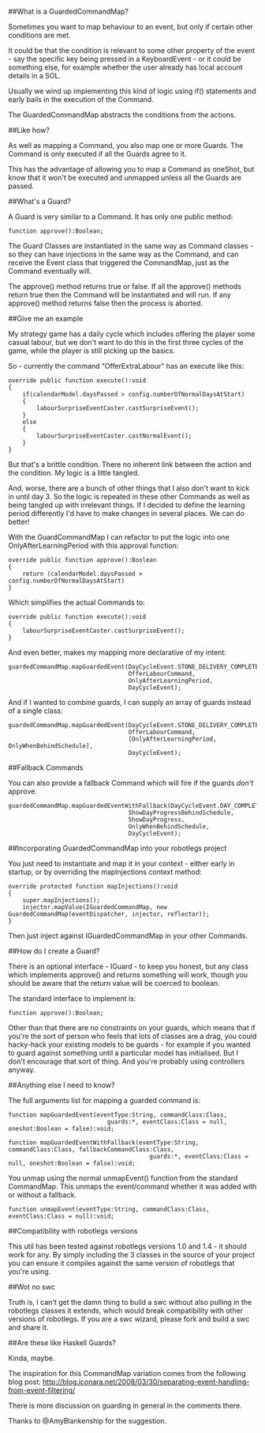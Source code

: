 ##What is a GuardedCommandMap?

Sometimes you want to map behaviour to an event, but only if certain other conditions are met.

It could be that the condition is relevant to some other property of the event - say the specific key being pressed in a KeyboardEvent - or it could be something else, for example whether the user already has local account details in a SOL.

Usually we wind up implementing this kind of logic using if() statements and early bails in the execution of the Command.

The GuardedCommandMap abstracts the conditions from the actions.

##Like how?

As well as mapping a Command, you also map one or more Guards. The Command is only executed if all the Guards agree to it.

This has the advantage of allowing you to map a Command as oneShot, but know that it won't be executed and unmapped unless all the Guards are passed.

##What's a Guard?

A Guard is very similar to a Command. It has only one public method: 
	
	function approve():Boolean;

The Guard Classes are instantiated in the same way as Command classes - so they can have injections in the same way as the Command, and can receive the Event class that triggered the CommandMap, just as the Command eventually will.

The approve() method returns true or false. If all the approve() methods return true then the Command will be instantiated and will run. If any approve() method returns false then the process is aborted.      

##Give me an example

My strategy game has a daily cycle which includes offering the player some casual labour, but we don't want to do this in the first three cycles of the game, while the player is still picking up the basics.

So - currently the command "OfferExtraLabour" has an execute like this:

	override public function execute():void 
	{
		if(calendarModel.daysPassed > config.numberOfNormalDaysAtStart)
		{
			labourSurpriseEventCaster.castSurpriseEvent();
		}
		else
		{
			labourSurpriseEventCaster.castNormalEvent();
		}
	}
	
But that's a brittle condition. There no inherent link between the action and the condition. My logic is a little tangled.

And, worse, there are a bunch of other things that I also don't want to kick in until day 3. So the logic is repeated in these other Commands as well as being tangled up with irrelevant things. If I decided to define the learning period differently I'd have to make changes in several places. We can do better!

With the GuardCommandMap I can refactor to put the logic into one OnlyAfterLearningPeriod with this approval function:

	override public function approve():Boolean 
	{
		return (calendarModel.daysPassed > config.numberOfNormalDaysAtStart)
	}
	
Which simplifies the actual Commands to:

    override public function execute():void 
	{
		labourSurpriseEventCaster.castSurpriseEvent();
	}    

And even better, makes my mapping more declarative of my intent:

	guardedCommandMap.mapGuardedEvent(DayCycleEvent.STONE_DELIVERY_COMPLETE, 
									  OfferLabourCommand, 
									  OnlyAfterLearningPeriod, 
									  DayCycleEvent);

And if I wanted to combine guards, I can supply an array of guards instead of a single class:

	guardedCommandMap.mapGuardedEvent(DayCycleEvent.STONE_DELIVERY_COMPLETE, 
									  OfferLabourCommand,
									  [OnlyAfterLearningPeriod, OnlyWhenBehindSchedule], 
									  DayCycleEvent);
                                                         
##Fallback Commands

You can also provide a fallback Command which will fire if the guards *don't* approve.

	guardedCommandMap.mapGuardedEventWithFallback(DayCycleEvent.DAY_COMPLETED, 
									  ShowDayProgressBehindSchedule,
									  ShowDayProgress,
									  OnlyWhenBehindSchedule, 
									  DayCycleEvent); 


##Incorporating GuardedCommandMap into your robotlegs project

You just need to instantiate and map it in your context - either early in startup, or by overriding the mapInjections context method:

	override protected function mapInjections():void
	{
		super.mapInjections();
		injector.mapValue(IGuardedCommandMap, new GuardedCommandMap(eventDispatcher, injector, reflector));
	}

Then just inject against IGuardedCommandMap in your other Commands.    

##How do I create a Guard?

There is an optional interface - IGuard - to keep you honest, but any class which implements approve() and returns something will work, though you should be aware that the return value will be coerced to boolean.

The standard interface to implement is:

	function approve():Boolean;      
	
Other than that there are no constraints on your guards, which means that if you're the sort of person who feels that lots of classes are a drag, you could hacky-hack your existing models to be guards - for example if you wanted to guard against something until a particular model has initialised. But I don't encourage that sort of thing. And you're probably using controllers anyway.


##Anything else I need to know?

The full arguments list for mapping a guarded command is:

	function mapGuardedEvent(eventType:String, commandClass:Class, 
								guards:*, eventClass:Class = null, oneshot:Boolean = false):void;

	function mapGuardedEventWithFallback(eventType:String, commandClass:Class, fallbackCommandClass:Class,
											guards:*, eventClass:Class = null, oneshot:Boolean = false):void;
	
You unmap using the normal unmapEvent() function from the standard CommandMap. This unmaps the event/command whether it was added with or without a fallback.

	function unmapEvent(eventType:String, commandClass:Class, eventClass:Class = null):void;
	

##Compatibility with robotlegs versions

This util has been tested against robotlegs versions 1.0 and 1.4 - it should work for any. By simply including the 3 classes in the source of your project you can ensure it compiles against the same version of robotlegs that you're using.                  


##Wot no swc

Truth is, I can't get the damn thing to build a swc without also pulling in the robotlegs classes it extends, which would break compatibility with other versions of robotlegs. If you are a swc wizard, please fork and build a swc and share it.

##Are these like Haskell Guards?

Kinda, maybe.

The inspiration for this CommandMap variation comes from the following blog post: http://blog.iconara.net/2008/03/30/separating-event-handling-from-event-filtering/

There is more discussion on guarding in general in the comments there.

Thanks to @AmyBlankenship for the suggestion.